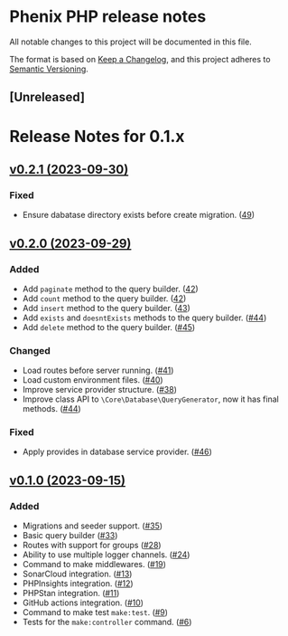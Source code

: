 # Phenix PHP release notes

All notable changes to this project will be documented in this file.

The format is based on [Keep a Changelog](https://keepachangelog.com/en/1.0.0/),
and this project adheres to [Semantic Versioning](https://semver.org/spec/v2.0.0.html).

## [Unreleased]

# Release Notes for 0.1.x

## [v0.2.1 (2023-09-30)](https://github.com/barbosa89/phenix/compare/0.2.1...0.2.0)

### Fixed
- Ensure dabatase directory exists before create migration. ([49](https://github.com/barbosa89/phenix/pull/49))

## [v0.2.0 (2023-09-29)](https://github.com/barbosa89/phenix/compare/0.2.0...0.1.0)

### Added
- Add `paginate` method to the query builder. ([42](https://github.com/barbosa89/phenix/pull/42))
- Add `count` method to the query builder. ([42](https://github.com/barbosa89/phenix/pull/42))
- Add `insert` method to the query builder. ([43](https://github.com/barbosa89/phenix/pull/43))
- Add `exists` and `doesntExists` methods to the query builder. ([#44](https://github.com/barbosa89/phenix/pull/44))
- Add `delete` method to the query builder. ([#45](https://github.com/barbosa89/phenix/pull/45))

### Changed
- Load routes before server running. ([#41](https://github.com/barbosa89/phenix/pull/41))
- Load custom environment files. ([#40](https://github.com/barbosa89/phenix/pull/40))
- Improve service provider structure. ([#38](https://github.com/barbosa89/phenix/pull/38))
- Improve class API to `\Core\Database\QueryGenerator`, now it has final methods. ([#44](https://github.com/barbosa89/phenix/pull/44))

### Fixed
- Apply provides in database service provider. ([#46](https://github.com/barbosa89/phenix/pull/46))

## [v0.1.0 (2023-09-15)](https://github.com/barbosa89/phenix/compare/0.1.0...0.0.1-alpha.1)

### Added
- Migrations and seeder support. ([#35](https://github.com/barbosa89/phenix/pull/35))
- Basic query builder ([#33](https://github.com/barbosa89/phenix/pull/33))
- Routes with support for groups ([#28](https://github.com/barbosa89/phenix/pull/28))
- Ability to use multiple logger channels. ([#24](https://github.com/barbosa89/phenix/pull/24))
- Command to make middlewares. ([#19](https://github.com/barbosa89/phenix/pull/19))
- SonarCloud integration. ([#13](https://github.com/barbosa89/phenix/pull/13))
- PHPInsights integration. ([#12](https://github.com/barbosa89/phenix/pull/12))
- PHPStan integration. ([#11](https://github.com/barbosa89/phenix/pull/11))
- GitHub actions integration. ([#10](https://github.com/barbosa89/phenix/pull/10))
- Command to make test `make:test`. ([#9](https://github.com/barbosa89/phenix/pull/9))
- Tests for the `make:controller` command. ([#6](https://github.com/barbosa89/phenix/pull/6))
